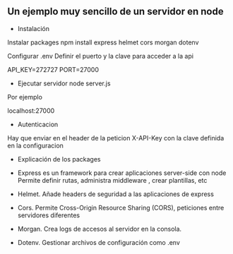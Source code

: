 Un ejemplo muy sencillo de un servidor  en node
-------


- Instalación

Instalar packages
npm install express helmet cors morgan dotenv

Configurar .env
Definir el puerto y la clave para acceder a la api

API_KEY=272727
PORT=27000

- Ejecutar servidor
node server.js

Por ejemplo

localhost:27000


- Autenticacion 

Hay que enviar en el header de la peticion
X-API-Key
con la clave definida en la configuracion



- Explicación de los packages

- Express es un framework para crear aplicaciones server-side con node
Permite definir rutas, administra middleware , crear plantillas, etc
- Helmet. Añade headers de seguridad a las aplicaciones de express
- Cors. Permite Cross-Origin Resource Sharing (CORS), peticiones entre servidores diferentes
- Morgan. Crea logs de accesos al servidor en la consola.
- Dotenv. Gestionar archivos de configuración como .env